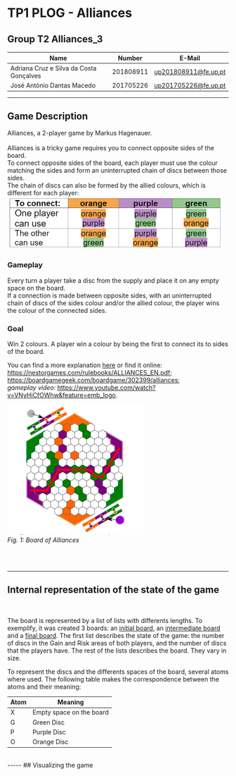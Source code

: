 # TP1 PLOG - Alliances

## Group T2 Alliances_3

| Name                                      | Number    | E-Mail               |
| ----------------------------------------- | --------- | -------------------- |
| Adriana Cruz e Silva da Costa Gonçalves   | 201808911 | up201808911@fe.up.pt |
| José António Dantas Macedo                | 201705226 | up201705226@fe.up.pt |

---

## Game Description
Alliances, a 2-player game by Markus Hagenauer.
<br>
<br>
Alliances is a tricky game requires you to connect opposite sides of
the board.
<br>
To connect opposite sides of the board, 
each player must use the colour matching the sides and form an
uninterrupted chain of discs between those sides.
<br>
The chain of discs can also be formed by the allied colours, which is different for each player:
<br>
![](./images/allied_colours.png)


### Gameplay
Every turn a player take a disc from the supply and place it on any empty space on the board. <br>
If a connection is made between opposite sides,
with an uninterrupted chain of discs of the sides colour and/or the allied colour,
the player wins the colour of the connected sides.

### Goal
Win 2 colours. A player win a colour by being the first to connect its to sides of the board.

You can find a more explanation
[here](./pdf/ALLIANCES_EN.pdf)
or find it online: 
<br>
https://nestorgames.com/rulebooks/ALLIANCES_EN.pdf;
<br>
https://boardgamegeek.com/boardgame/302399/alliances;
<br>
*gameplay video:*
https://www.youtube.com/watch?v=VNyHiCfOWhw&feature=emb_logo.
<br>

![Board](./images/board.png)
<br>
*Fig. 1: Board of Alliances*

<br>
<br>

----
## Internal representation of the state of the game
<br>

The board is represented by a list of lists with differents lengths. To exemplify, it was created 3 boards:
an [initial board](./boards/InitialBoard.pl), 
an [intermediate board](./boards/InterBoard.pl)
and a [final board](./boards/finalBoard.pl). 
The first list describes the state of the game: the number of discs in the Gain and Risk areas of both players, and the number of discs that the players have. The rest of the lists describes the board. They vary in size.

To represent the discs and the differents spaces of the board, several atoms where used. The following table makes the correspondence between the atoms and their meaning:

| Atom | Meaning                         |
| ---- | ------------------------------- |
|  X   | Empty space on the board        |
|  G   | Green Disc                      |
|  P   | Purple Disc                     |
|  O   | Orange Disc                     |

<br>
-----
## Visualizing the game


<br>
<br>

